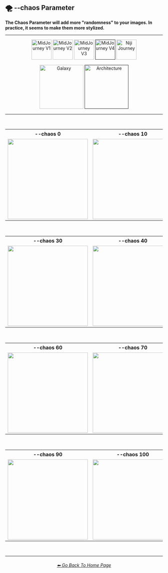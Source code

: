 <h2>🌪 --chaos Parameter</h2>
<b>The Chaos Parameter will add more "randomness" to your images. In practice, it seems to make them more stylized.</b>
<br>

<hr><!--------------->

<div align="center">

[<img src="https://github.com/willwulfken/MidJourney-Styles-and-Keywords-Reference/blob/main/Images/Repo_Parts/Buttons/Version_Buttons/button_version_V1_inactive.webp?raw=true" alt="MidJourney V1" height="64" />](https://github.com/willwulfken/MidJourney-Styles-and-Keywords-Reference/blob/main/Pages/MJ_V1/Comparison_Pages/Parameters/Chaos_Comparison.md)
[<img src="https://github.com/willwulfken/MidJourney-Styles-and-Keywords-Reference/blob/main/Images/Repo_Parts/Buttons/Version_Buttons/button_version_V2_inactive.webp?raw=true" alt="MidJourney V2" height="64" />](https://github.com/willwulfken/MidJourney-Styles-and-Keywords-Reference/blob/main/Pages/MJ_V2/Comparison_Pages/Parameters/Chaos_Comparison.md)
[<img src="https://github.com/willwulfken/MidJourney-Styles-and-Keywords-Reference/blob/main/Images/Repo_Parts/Buttons/Version_Buttons/button_version_V3_inactive.webp?raw=true" alt="MidJourney V3" height="64" />](https://github.com/willwulfken/MidJourney-Styles-and-Keywords-Reference/blob/main/Pages/MJ_V3/Comparison_Pages/Parameters/Chaos_Comparison.md)
[<img src="https://github.com/willwulfken/MidJourney-Styles-and-Keywords-Reference/blob/main/Images/Repo_Parts/Buttons/Version_Buttons/button_version_V4_active.webp?raw=true" alt="MidJourney V4" height="64" />]()
[<img src="https://github.com/willwulfken/MidJourney-Styles-and-Keywords-Reference/blob/main/Images/Repo_Parts/Buttons/Version_Buttons/button_version_niji_inactive_full.webp?raw=true" alt="Niji Journey" height="64" />](https://github.com/willwulfken/MidJourney-Styles-and-Keywords-Reference/blob/main/Pages/Niji_Journey/Comparison_Pages/Parameters/Chaos_Comparison.md)

[<img src="https://github.com/willwulfken/MidJourney-Styles-and-Keywords-Reference/blob/main/Images/Repo_Parts/Buttons/Image_Type_Buttons/button_galaxy_inactive.webp?raw=true" alt="Galaxy" width="140.5" />](https://github.com/willwulfken/MidJourney-Styles-and-Keywords-Reference/blob/main/Pages/MJ_V4/Comparison_Pages/Parameters/Chaos_Comparison/Chaos_Comparison.md)
[<img src="https://github.com/willwulfken/MidJourney-Styles-and-Keywords-Reference/blob/main/Images/Repo_Parts/Buttons/Image_Type_Buttons/button_architecture_active.webp?raw=true" alt="Architecture" width="140.5" />]()

</div>

<hr>
<br>

<div align="center">

<table>
	<tr align=center valign=middle>
		<th>--chaos 0</th>
		<th>--chaos 10</th>
		<th>--chaos 20</th>
	</tr>
	<tr align=center valign=middle>
		<td>
			<img src="https://github.com/willwulfken/MidJourney-Styles-and-Keywords-Reference/blob/main/Images/MJ_V4/V4_Alpha_3.5/Comparison_Page_Images/Chaos_Comparison/Architecture_chaos_0.png?raw=true" width="256" />
		</td>
		<td>
			<img src="https://github.com/willwulfken/MidJourney-Styles-and-Keywords-Reference/blob/main/Images/MJ_V4/V4_Alpha_3.5/Comparison_Page_Images/Chaos_Comparison/Architecture_chaos_10.png?raw=true" width="256" />
		</td>
		<td>
			<img src="https://github.com/willwulfken/MidJourney-Styles-and-Keywords-Reference/blob/main/Images/MJ_V4/V4_Alpha_3.5/Comparison_Page_Images/Chaos_Comparison/Architecture_chaos_20.png?raw=true" width="256" />
		</td>
	</tr>
</table>

<br>

<table>
	<tr align=center valign=middle>
		<th>--chaos 30</th>
		<th>--chaos 40</th>
		<th>--chaos 50</th>
	</tr>
	<tr align=center valign=middle>
		<td>
			<img src="https://github.com/willwulfken/MidJourney-Styles-and-Keywords-Reference/blob/main/Images/MJ_V4/V4_Alpha_3.5/Comparison_Page_Images/Chaos_Comparison/Architecture_chaos_30.png?raw=true" width="256" />
		</td>
		<td>
			<img src="https://github.com/willwulfken/MidJourney-Styles-and-Keywords-Reference/blob/main/Images/MJ_V4/V4_Alpha_3.5/Comparison_Page_Images/Chaos_Comparison/Architecture_chaos_40.png?raw=true" width="256" />
		</td>
		<td>
			<img src="https://github.com/willwulfken/MidJourney-Styles-and-Keywords-Reference/blob/main/Images/MJ_V4/V4_Alpha_3.5/Comparison_Page_Images/Chaos_Comparison/Architecture_chaos_50.png?raw=true" width="256" />
		</td>
	</tr>
</table>

<br>

<table>
	<tr align=center valign=middle>
		<th>--chaos 60</th>
		<th>--chaos 70</th>
		<th>--chaos 80</th>
	</tr>
	<tr align=center valign=middle>
		<td>
			<img src="https://github.com/willwulfken/MidJourney-Styles-and-Keywords-Reference/blob/main/Images/MJ_V4/V4_Alpha_3.5/Comparison_Page_Images/Chaos_Comparison/Architecture_chaos_60.png?raw=true" width="256" />
		</td>
		<td>
			<img src="https://github.com/willwulfken/MidJourney-Styles-and-Keywords-Reference/blob/main/Images/MJ_V4/V4_Alpha_3.5/Comparison_Page_Images/Chaos_Comparison/Architecture_chaos_70.png?raw=true" width="256" />
		</td>
		<td>
			<img src="https://github.com/willwulfken/MidJourney-Styles-and-Keywords-Reference/blob/main/Images/MJ_V4/V4_Alpha_3.5/Comparison_Page_Images/Chaos_Comparison/Architecture_chaos_80.png?raw=true" width="256" />
		</td>
	</tr>
</table>

<br>

<table>
	<tr align=center valign=middle>
		<th>--chaos 90</th>
		<th>--chaos 100</th>
	</tr>
	<tr align=center valign=middle>
		<td>
			<img src="https://github.com/willwulfken/MidJourney-Styles-and-Keywords-Reference/blob/main/Images/MJ_V4/V4_Alpha_3.5/Comparison_Page_Images/Chaos_Comparison/Architecture_chaos_90.png?raw=true" width="256" />
		</td>
		<td>
			<img src="https://github.com/willwulfken/MidJourney-Styles-and-Keywords-Reference/blob/main/Images/MJ_V4/V4_Alpha_3.5/Comparison_Page_Images/Chaos_Comparison/Architecture_chaos_100.png?raw=true" width="256" />
		</td>
	</tr>
</table>

</div>

<br>

<hr><!--------------->
<div align="center">
<h6><a href="https://github.com/willwulfken/MidJourney-Styles-and-Keywords-Reference/blob/main/README.md">⬅ Go Back To Home Page</a></h6>
</div>
